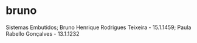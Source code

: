 # bruno
Sistemas Embutidos;
Bruno Henrique Rodrigues Teixeira - 15.1.1459;
Paula Rabello Gonçalves - 13.1.1232
